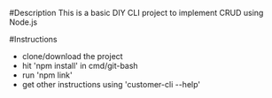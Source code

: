 #Description
This is a basic DIY CLI project to implement CRUD using Node.js

#Instructions
* clone/download the project
* hit 'npm install' in cmd/git-bash
* run 'npm link'
* get other instructions using 'customer-cli --help'
